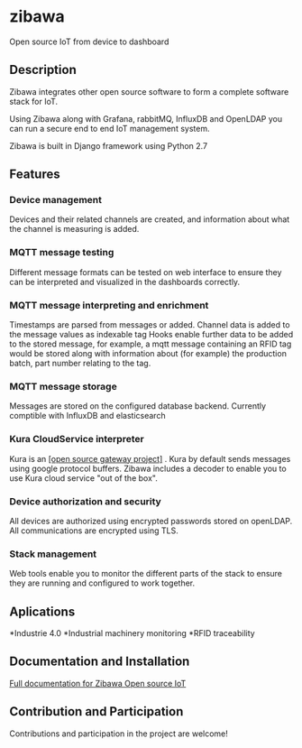 # zibawa 

Open source IoT from device to dashboard

## Description

Zibawa integrates other open source software to form a complete software stack for IoT.

Using Zibawa along with Grafana, rabbitMQ, InfluxDB and OpenLDAP you can run a secure end to end IoT management system.

Zibawa is built in Django framework using Python 2.7

## Features

### Device management

Devices and their related channels are created, and information about what the channel is measuring is added.

### MQTT message testing

Different message formats can be tested on web interface to ensure they can be interpreted and visualized in the dashboards correctly.

### MQTT message interpreting and enrichment

Timestamps are parsed from messages or added.
Channel data is added to the message values as indexable tag
Hooks enable further data to be added to the stored message, for example, a mqtt message containing an RFID tag would be stored along with information about (for example) the production batch, part number relating to the tag.


### MQTT message storage

Messages are stored on the configured database backend. Currently comptible with InfluxDB and elasticsearch


### Kura CloudService interpreter

Kura is an [[open source gateway project]](http://eclipse.github.io/kura/) . Kura by default sends messages using google protocol buffers. Zibawa includes a decoder to enable you to use Kura cloud service "out of the box".

### Device authorization and security

All devices are authorized using encrypted passwords stored on openLDAP.
All communications are encrypted using TLS.

### Stack management
Web tools enable you to monitor the different parts of the stack to ensure they are running and configured to work together.


## Aplications

*Industrie 4.0
*Industrial machinery monitoring
*RFID traceability

## Documentation and Installation

[Full documentation for Zibawa Open source IoT](https://docs.zibawa.com/)

## Contribution and Participation

Contributions and participation in the project are welcome! 
